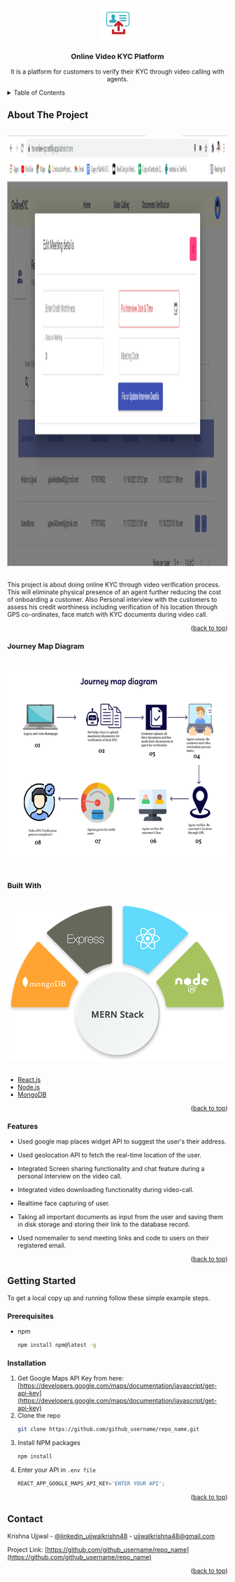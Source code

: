 <div id="top"></div>


<!-- PROJECT LOGO -->
<br />
<div align="center">
  <a href="https://github.com/github_username/repo_name">
    <img src="frontend/public/android-chrome-512x512.png" alt="Logo" width="80" height="80">
  </a>

<h3 align="center">Online Video KYC Platform</h3>

  <p align="center">
    It is a platform for customers to verify their KYC through video calling with agents.
  </p>
</div>



<!-- TABLE OF CONTENTS -->
<details>
  <summary>Table of Contents</summary>
  <ol>
    <li>
      <a href="#about-the-project">About The Project</a>
       <ul>
        <li><a href="#journey-map">Journey Map Diagram</a></li>
      </ul>
      <ul>
        <li><a href="#built-with">Built With</a></li>
      </ul>
       <ul>
        <li><a href="#features">Features</a></li>
      </ul>
    </li>
    <li>
      <a href="#getting-started">Getting Started</a>
      <ul>
        <li><a href="#prerequisites">Prerequisites</a></li>
        <li><a href="#installation">Installation</a></li>
      </ul>
    </li>
    <li><a href="#contact">Contact</a></li>
  </ol>
</details>



<!-- ABOUT THE PROJECT -->
## About The Project
<br />
<div align="center">
  <a href="https://github.com/github_username/repo_name">
    <img src="frontend\src\assets\images\popup.png" alt="Journey Map Diagram" width="1920" height="982">
  </a>
</div>
<br />

This project is about doing online KYC through video verification process. This will eliminate physical presence of an agent further reducing the cost of onboarding a customer.
Also Personal interview with the customers to assess his credit worthiness including verification of his location through GPS co-ordinates, face match with KYC 
documents during video call.

<p align="right">(<a href="#top">back to top</a>)</p>

### Journey Map Diagram
<br />
<div align="center">
  <a href="https://github.com/github_username/repo_name">
    <img src="frontend\src\assets\images\journey_map_diagram.png" alt="Journey Map Diagram" width="700" height="450">
  </a>
</div>
<br />

### Built With
<br />
<div align="center">
  <a href="https://github.com/github_username/repo_name">
    <img src="frontend\src\assets\images\tech_stack.png" alt="Journey Map Diagram" width="500" height="356">
  </a>
</div>
<br />

* [React.js](https://reactjs.org/)
* [Node.js](https://nodejs.org/)
* [MongoDB](https://www.mongodb.com/)


<p align="right">(<a href="#top">back to top</a>)</p>

### Features

* Used google map places widget API to suggest the user's their address.

* Used geolocation API to fetch the real-time location of the user.

* Integrated Screen sharing functionality and chat feature during a personal interview on the video call.

* Integrated video downloading functionality during video-call.

* Realtime face capturing of user.

* Taking all important documents as input from the user and saving them in disk storage and storing their link to the database record.

* Used nomemailer to send meeting links and code to users on their registered email.

<p align="right">(<a href="#top">back to top</a>)</p>

<!-- GETTING STARTED -->
## Getting Started

To get a local copy up and running follow these simple example steps.

### Prerequisites

* npm
  ```sh
  npm install npm@latest -g
  ```

### Installation

1. Get Google Maps API Key from here: [https://developers.google.com/maps/documentation/javascript/get-api-key](https://developers.google.com/maps/documentation/javascript/get-api-key)
2. Clone the repo
   ```sh
   git clone https://github.com/github_username/repo_name.git
   ```
3. Install NPM packages
   ```sh
   npm install
   ```
4. Enter your API in `.env file`
   ```js
   REACT_APP_GOOGLE_MAPS_API_KEY='ENTER YOUR API';
   ```

<p align="right">(<a href="#top">back to top</a>)</p>



<!-- CONTACT -->
## Contact

Krishna Ujjwal - [@linkedin_ujjwalkrishn48](https://www.linkedin.com/in/ujjwalkrishna48/) - ujjwalkrishna48@gmail.com

Project Link: [https://github.com/github_username/repo_name](https://github.com/github_username/repo_name)

<p align="right">(<a href="#top">back to top</a>)</p>